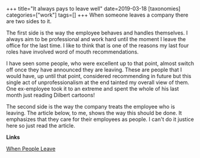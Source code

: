 +++
title="It always pays to leave well"
date=2019-03-18
[taxonomies]
categories=["work"]
tags=[]
+++
When someone leaves a company there are two sides to it. 
<!-- more -->

The first side is the way the employee behaves and handles themselves. I always aim to be professional and work hard until the moment I leave the office for the last time. I like to think that is one of the reasons my last four roles have involved word of mouth recommendations. 

I have seen some people, who were excellent up to that point, almost switch off once they have announced they are leaving. These are people that I would have, up until that point, considered recommending in future but this single act of unprofessionalism at the end tainted my overall view of them. One ex-employee took it to an extreme and spent the whole of his last month just reading Dilbert cartoons!

The second side is the way the company treats the employee who is leaving. The article below, to me, shows the way this should be done. It emphasizes that they care for their employees as people. I can't do it justice here so just read the article.

__Links__

[When People Leave](https://ayende.com/blog/186049-A/when-people-leave)

